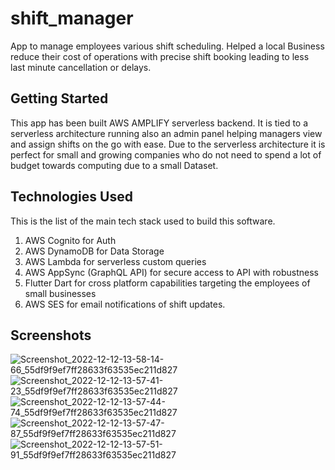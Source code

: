 # shift_manager

App to manage employees various shift scheduling.
Helped a local Business reduce their cost of operations with precise shift booking leading to less last minute cancellation or delays.

## Getting Started

This app has been built AWS AMPLIFY serverless backend.
It is tied to a serverless architecture running also an admin panel helping managers view and assign shifts on the go with ease.
Due to the serverless architecture it is perfect for small and growing companies who do not need to spend a lot of budget towards computing due to a small Dataset.

## Technologies Used

This is the list of the main tech stack used to build this software.

1. AWS Cognito for Auth
2. AWS DynamoDB for Data Storage
3. AWS Lambda for serverless custom queries
4. AWS AppSync (GraphQL API) for secure access to API with robustness
5. Flutter Dart for cross platform capabilities targeting the employees of small businesses
6. AWS SES for email notifications of shift updates.

## Screenshots
![Screenshot_2022-12-12-13-58-14-66_55df9f9ef7ff28633f63535ec211d827](https://user-images.githubusercontent.com/38806617/209413128-5bb9d2e9-feed-4060-90ad-40d0f0d2fa9b.jpg)
![Screenshot_2022-12-12-13-57-41-23_55df9f9ef7ff28633f63535ec211d827](https://user-images.githubusercontent.com/38806617/209413135-20052af8-73ea-433a-a23f-9ed92c77d8ed.jpg)
![Screenshot_2022-12-12-13-57-44-74_55df9f9ef7ff28633f63535ec211d827](https://user-images.githubusercontent.com/38806617/209413138-618e1f55-7074-4c52-904c-408577b4751d.jpg)
![Screenshot_2022-12-12-13-57-47-87_55df9f9ef7ff28633f63535ec211d827](https://user-images.githubusercontent.com/38806617/209413145-2b534599-a1bb-4a2b-8f29-0c18f17214ec.jpg)
![Screenshot_2022-12-12-13-57-51-91_55df9f9ef7ff28633f63535ec211d827](https://user-images.githubusercontent.com/38806617/209413147-039ce40d-5eaf-483d-a500-171d583e80b5.jpg)
